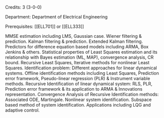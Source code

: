 Credits: 3 (3-0-0)

Department: Department of Electrical Engineering

Prerequisites: [[ELL701]] or [[ELL333]]

MMSE estimation including LMS, Gaussian case. Wiener filtering & prediction. Kalman filtering & prediction. Extended Kalman filtering. Predictors for difference equation based models including ARMA, Box Jenkins & others. Statistical properties of Least Squares estimation and its relationship with Bayes estimation (ML, MAP), convergence analysis, CR bound. Recursive Least Squares, Iterative methods for nonlinear Least Squares. Identification problem: Different approaches for linear dynamical systems. Offline identification methods including Least Squares, Prediction error framework, Pseudo-linear regression (PLR) & Instrument variable methods. Recursive Identification of linear dynamical system: RLS, PLR, Prediction error framework & its application to ARMA & Innovations representation. Convergence Analysis of Recursive Identification methods: Associated ODE, Martingale. Nonlinear system identification. Subspace based method of system identification. Applications including LQG and adaptive control.